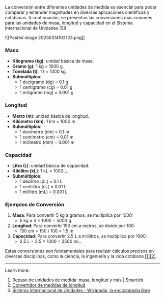 La conversión entre diferentes unidades de medida es esencial para poder comparar y entender magnitudes en diversas aplicaciones científicas y cotidianas. A continuación, se presentan las conversiones más comunes para las unidades de masa, longitud y capacidad en el Sistema Internacional de Unidades (SI).

![[Pasted image 20250314102123.png]]
### Masa

- **Kilogramo (kg)**: unidad básica de masa.
- **Gramo (g)**: 1 kg = 1000 g.
- **Tonelada (t)**: 1 t = 1000 kg.
- **Submúltiplos**:
    - 1 decigramo (dg) = 0.1 g
    - 1 centigramo (cg) = 0.01 g
    - 1 miligramo (mg) = 0.001 g

### Longitud

- **Metro (m)**: unidad básica de longitud.
- **Kilómetro (km)**: 1 km = 1000 m.
- **Submúltiplos**:
    - 1 decímetro (dm) = 0.1 m
    - 1 centímetro (cm) = 0.01 m
    - 1 milímetro (mm) = 0.001 m

### Capacidad

- **Litro (L)**: unidad básica de capacidad.
- **Kilolitro (kL)**: 1 kL = 1000 L.
- **Submúltiplos**:
    - 1 decilitro (dL) = 0.1 L
    - 1 centilitro (cL) = 0.01 L
    - 1 mililitro (mL) = 0.001 L

### Ejemplos de Conversión

1. **Masa**: Para convertir 5 kg a gramos, se multiplica por 1000:
    - 5 kg = 5 × 1000 = 5000 g.
2. **Longitud**: Para convertir 150 cm a metros, se divide por 100:
    - 150 cm = 150 / 100 = 1.5 m.
3. **Capacidad**: Para convertir 2.5 L a mililitros, se multiplica por 1000:
    - 2.5 L = 2.5 × 1000 = 2500 mL.

Estas conversiones son fundamentales para realizar cálculos precisos en diversas disciplinas, como la ciencia, la ingeniería y la vida cotidiana [[1]](https://www.smartick.es/blog/matematicas/medidas-y-datos/unidades-de-medida/)[[2]](https://www.omnicalculator.com/es/conversion/convertidor-de-medidas-longitud).

---

Learn more:

1. [Repaso de unidades de medida: masa, longitud y más | Smartick](https://www.smartick.es/blog/matematicas/medidas-y-datos/unidades-de-medida/)
2. [Convertidor de medidas de longitud](https://www.omnicalculator.com/es/conversion/convertidor-de-medidas-longitud)
3. [Sistema Internacional de Unidades - Wikipedia, la enciclopedia libre](https://es.wikipedia.org/wiki/Sistema_Internacional_de_Unidades)